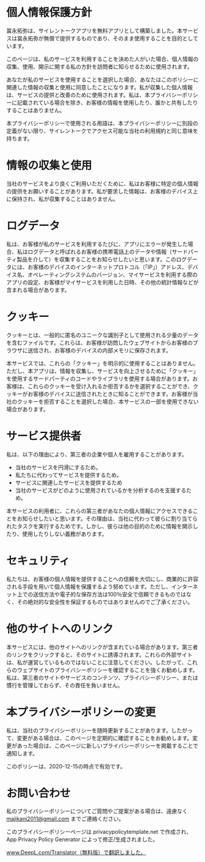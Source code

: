 # 個人情報保護方針
冨永拓弥は、サイレントークアプリを無料アプリとして構築しました。本サービスは冨永拓弥が無償で提供するものであり、そのまま使用することを目的としています。

このページは、私のサービスを利用することを決めた人がいた場合、個人情報の収集、使用、開示に関する私の方針を訪問者に知らせるために使用されます。

あなたが私のサービスを使用することを選択した場合、あなたはこのポリシーに関連した情報の収集と使用に同意したことになります。私が収集した個人情報は、サービスの提供と改善のために使用されます。私は、本プライバシーポリシーに記載されている場合を除き、お客様の情報を使用したり、誰かと共有したりすることはありません。

本プライバシーポリシーで使用される用語は、本プライバシーポリシーに別段の定義がない限り、サイレントークでアクセス可能な当社の利用規約と同じ意味を持ちます。

# 情報の収集と使用

当社のサービスをより良くご利用いただくために、私はお客様に特定の個人情報の提供をお願いすることがあります。私が要求した情報は、お客様のデバイス上に保持され、私が収集することはありません。

# ログデータ

私は、お客様が私のサービスを利用するたびに、アプリにエラーが発生した場合、私はログデータと呼ばれるお客様の携帯電話上のデータや情報（サードパーティ製品を介して）を収集することをお知らせしたいと思います。このログデータには、お客様のデバイスのインターネットプロトコル（「IP」）アドレス、デバイス名、オペレーティングシステムのバージョン、マイサービスを利用する際のアプリの設定、お客様がマイサービスを利用した日時、その他の統計情報などが含まれる場合があります。

# クッキー

クッキーとは、一般的に匿名のユニークな識別子として使用される少量のデータを含むファイルです。これらは、お客様が訪問したウェブサイトからお客様のブラウザに送信され、お客様のデバイスの内部メモリに保存されます。

本サービスでは、これらの「クッキー」を明示的に使用することはありません。ただし、本アプリは、情報を収集し、サービスを向上させるために「クッキー」を使用するサードパーティのコードやライブラリを使用する場合があります。お客様は、これらのクッキーを受け入れるか拒否するかを選択することができ、クッキーがお客様のデバイスに送信されたときに知ることができます。お客様が当社のクッキーを拒否することを選択した場合、本サービスの一部を使用できない場合があります。

# サービス提供者

私は、以下の理由により、第三者の企業や個人を雇用することがあります。

- 当社のサービスを円滑にするため。
- 私たちに代わってサービスを提供するため。
- サービスに関連したサービスを提供するため
- 当社のサービスがどのように使用されているかを分析するのを支援するため。

本サービスの利用者に、これらの第三者があなたの個人情報にアクセスできることをお知らせしたいと思います。その理由は、当社に代わって彼らに割り当てられたタスクを実行するためです。しかし、彼らは他の目的のために情報を開示したり、使用したりしない義務があります。

# セキュリティ

私たちは、お客様の個人情報を提供することへの信頼を大切にし、商業的に許容される手段を用いて個人情報を保護するよう努めています。ただし、インターネット上での送信方法や電子的な保存方法は100％安全で信頼できるものではなく、その絶対的な安全性を保証するものではありませんのでご了承ください。

# 他のサイトへのリンク

本サービスには、他のサイトへのリンクが含まれている場合があります。第三者のリンクをクリックすると、そのサイトに誘導されます。これらの外部サイトは、私が運営しているものではないことに注意してください。したがって、これらのウェブサイトのプライバシーポリシーを確認することを強くお勧めします。私は、第三者のサイトやサービスのコンテンツ、プライバシーポリシー、または慣行を管理しておらず、その責任を負いません。

# 本プライバシーポリシーの変更

私は、当社のプライバシーポリシーを随時更新することがあります。したがって、変更がある場合は、このページを定期的に確認することをお勧めします。変更があった場合は、このページに新しいプライバシーポリシーを掲載することで通知します。

このポリシーは、2020-12-15の時点で有効です。

# お問い合わせ

私のプライバシーポリシーについてご質問やご提案がある場合は、遠慮なく majikani2011@gmail.com までご連絡ください。

このプライバシーポリシーページは privacypolicytemplate.net で作成され、App Privacy Policy Generator によって修正/生成されました。

www.DeepL.com/Translator（無料版）で翻訳しました。
